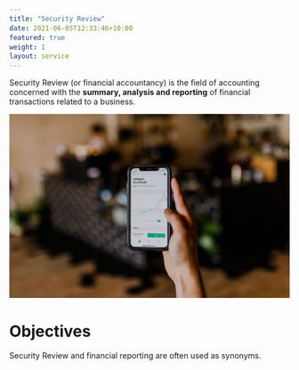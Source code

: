 ```yaml
---
title: "Security Review"
date: 2021-06-05T12:33:46+10:00
featured: true
weight: 1
layout: service
---
```


Security Review (or financial accountancy) is the field of accounting concerned with the **summary, analysis and reporting** of financial transactions related to a business.

![Accounting Services](/images/austin-distel-nGc5RT2HmF0-unsplash.jpg)

# Objectives 

Security Review and financial reporting are often used as synonyms.
